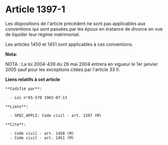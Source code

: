 # Article 1397-1

Les dispositions de l'article précédent ne sont pas applicables aux conventions qui sont passées par les époux en instance de
divorce en vue de liquider leur régime matrimonial.

Les articles 1450 et 1451 sont applicables à ces conventions.

**Nota:**

NOTA : La loi 2004-439 du 26 mai 2004 entrera en vigueur le 1er janvier 2005 sauf pour les exceptions citées par l'article 33
II.

**Liens relatifs à cet article**

	**Codifié par**:

	  - Loi n°65-570 1965-07-13

	**Liens**:

	  - SPEC_APPLI: Code civil - art. 1397 (M)

	**Cite**:

	  - Code civil - art. 1450 (M)
	  - Code civil - art. 1451 (M)

